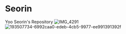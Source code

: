# Seorin
Yoo Seorin's Repository
![IMG_4291](https://user-images.githubusercontent.com/81281190/193891246-9e5cd60d-85d2-4d2d-ad4a-6e58264a61c4.png)
![193507734-6992caa0-edeb-4cb5-9977-ee991391392f](https://user-images.githubusercontent.com/81281190/193891391-624daf42-b526-4ec1-8748-840837acc058.jpeg)


